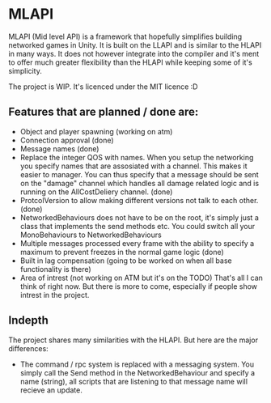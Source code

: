 # MLAPI
MLAPI (Mid level API) is a framework that hopefully simplifies building networked games in Unity. It is built on the LLAPI and is similar to the HLAPI in many ways. It does not however integrate into the compiler and it's ment to offer much greater flexibility than the HLAPI while keeping some of it's simplicity. 

The project is WIP. 
It's licenced under the MIT licence :D

## Features that are planned / done are:
* Object and player spawning (working on atm)
* Connection approval (done)
* Message names (done)
* Replace the integer QOS with names. When you setup the networking you specify names that are assosiated with a channel. This makes it easier to manager. You can thus specify that a message should be sent on the "damage" channel which handles all damage related logic and is running on the AllCostDeliery channel. (done)
* ProtcolVersion to allow making different versions not talk to each other. (done)
* NetworkedBehaviours does not have to be on the root, it's simply just a class that implements the send methods etc. You could switch all your MonoBehaviours to NetworkedBehaviours
* Multiple messages processed every frame with the ability to specify a maximum to prevent freezes in the normal game logic (done)
* Built in lag compensation (going to be worked on when all base functionality is there)
* Area of intrest (not working on ATM but it's on the TODO)
That's all I can think of right now. But there is more to come, especially if people show intrest in the project.



## Indepth
The project shares many similarities with the HLAPI. But here are the major differences:
* The command / rpc system is replaced with a messaging system. You simply call the Send method in the NetworkedBehaviour and specify a name (string), all scripts that are listening to that message name will recieve an update.
